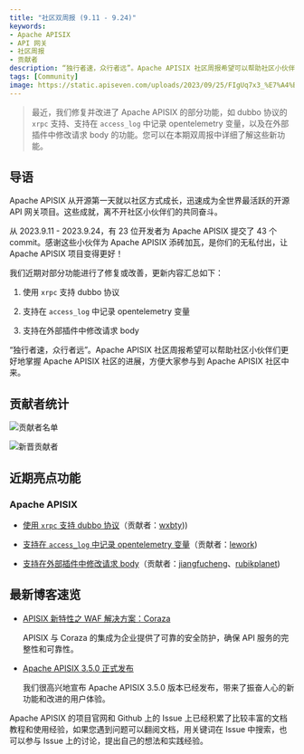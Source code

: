 ```yaml
---
title: "社区双周报 (9.11 - 9.24)"
keywords: 
- Apache APISIX
- API 网关
- 社区周报
- 贡献者
description: “独行者速，众行者远”。Apache APISIX 社区周报希望可以帮助社区小伙伴们更好地掌握 Apache APISIX 社区的进展，方便大家参与到 Apache APISIX 社区中来。
tags: [Community]
image: https://static.apiseven.com/uploads/2023/09/25/FIgUq7x3_%E7%A4%BE%E5%8C%BA%E5%8F%8C%E5%91%A8%E6%8A%A5-%E5%85%AC%E4%BC%97%E5%8F%B7%E5%A4%B4%E5%9B%BE-%E4%B8%AD%E6%96%87.png
---
```


> 最近，我们修复并改进了 Apache APISIX 的部分功能，如 dubbo 协议的 `xrpc` 支持、支持在 `access_log` 中记录 opentelemetry 变量，以及在外部插件中修改请求 body 的功能。您可以在本期双周报中详细了解这些新功能。
<!--truncate-->

## 导语

Apache APISIX 从开源第一天就以社区方式成长，迅速成为全世界最活跃的开源 API 网关项目。这些成就，离不开社区小伙伴们的共同奋斗。

从 2023.9.11 - 2023.9.24，有 23 位开发者为 Apache APISIX 提交了 43 个 commit。感谢这些小伙伴为 Apache APISIX 添砖加瓦，是你们的无私付出，让 Apache APISIX 项目变得更好！

我们近期对部分功能进行了修复或改善，更新内容汇总如下：

1. 使用 `xrpc` 支持 dubbo 协议

2. 支持在 `access_log` 中记录 opentelemetry 变量

3. 支持在外部插件中修改请求 body

“独行者速，众行者远”。Apache APISIX 社区周报希望可以帮助社区小伙伴们更好地掌握 Apache APISIX 社区的进展，方便大家参与到 Apache APISIX 社区中来。

## 贡献者统计

![贡献者名单](https://static.apiseven.com/uploads/2023/09/26/vv9C03oJ_Frame%204.png)

![新晋贡献者](https://static.apiseven.com/uploads/2023/09/26/0xnTsOLT_9.24-newcon.png)

## 近期亮点功能

### Apache APISIX

- [使用 `xrpc` 支持 dubbo 协议](https://github.com/apache/apisix/pull/9660)（贡献者：[wxbty](https://github.com/wxbty)))

- [支持在 `access_log` 中记录 opentelemetry 变量](https://github.com/apache/apisix/pull/8871)（贡献者：[lework](https://github.com/lework))

- [支持在外部插件中修改请求 body](https://github.com/apache/apisix/pull/9990)（贡献者：[jiangfucheng](https://github.com/jiangfucheng)、[rubikplanet](https://github.com/rubikplanet))

## 最新博客速览

- [APISIX 新特性之 WAF 解决方案：Coraza](https://apisix.apache.org/zh/blog/2023/09/08/apisix-integrates-with-coraza/)

  APISIX 与 Coraza 的集成为企业提供了可靠的安全防护，确保 API 服务的完整性和可靠性。

- [Apache APISIX 3.5.0 正式发布](https://apisix.apache.org/zh/blog/2023/09/01/release-apache-apisix-3.5.0/)

  我们很高兴地宣布 Apache APISIX 3.5.0 版本已经发布，带来了振奋人心的新功能和改进的用户体验。

Apache APISIX 的项目官网和 Github 上的 Issue 上已经积累了比较丰富的文档教程和使用经验，如果您遇到问题可以翻阅文档，用关键词在 Issue 中搜索，也可以参与 Issue 上的讨论，提出自己的想法和实践经验。
